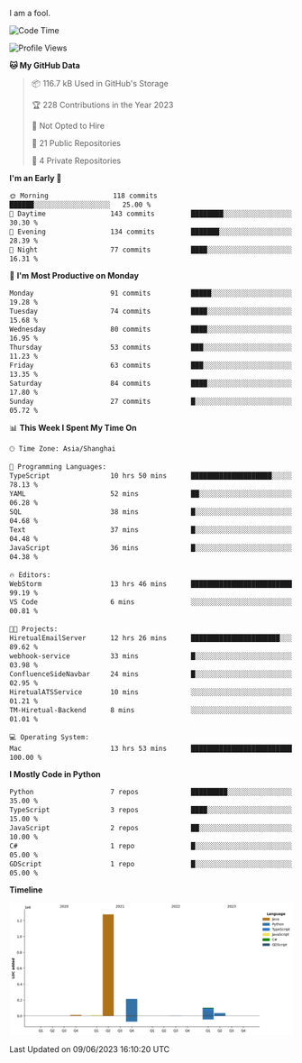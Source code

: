 I am a fool.

<!--START_SECTION:waka-->
![Code Time](http://img.shields.io/badge/Code%20Time-465%20hrs%2041%20mins-blue)

![Profile Views](http://img.shields.io/badge/Profile%20Views-0-blue)

**🐱 My GitHub Data** 

> 📦 116.7 kB Used in GitHub's Storage 
 > 
> 🏆 228 Contributions in the Year 2023
 > 
> 🚫 Not Opted to Hire
 > 
> 📜 21 Public Repositories 
 > 
> 🔑 4 Private Repositories 
 > 
**I'm an Early 🐤** 

```text
🌞 Morning                118 commits         ██████░░░░░░░░░░░░░░░░░░░   25.00 % 
🌆 Daytime                143 commits         ████████░░░░░░░░░░░░░░░░░   30.30 % 
🌃 Evening                134 commits         ███████░░░░░░░░░░░░░░░░░░   28.39 % 
🌙 Night                  77 commits          ████░░░░░░░░░░░░░░░░░░░░░   16.31 % 
```
📅 **I'm Most Productive on Monday** 

```text
Monday                   91 commits          █████░░░░░░░░░░░░░░░░░░░░   19.28 % 
Tuesday                  74 commits          ████░░░░░░░░░░░░░░░░░░░░░   15.68 % 
Wednesday                80 commits          ████░░░░░░░░░░░░░░░░░░░░░   16.95 % 
Thursday                 53 commits          ███░░░░░░░░░░░░░░░░░░░░░░   11.23 % 
Friday                   63 commits          ███░░░░░░░░░░░░░░░░░░░░░░   13.35 % 
Saturday                 84 commits          ████░░░░░░░░░░░░░░░░░░░░░   17.80 % 
Sunday                   27 commits          █░░░░░░░░░░░░░░░░░░░░░░░░   05.72 % 
```


📊 **This Week I Spent My Time On** 

```text
🕑︎ Time Zone: Asia/Shanghai

💬 Programming Languages: 
TypeScript               10 hrs 50 mins      ████████████████████░░░░░   78.13 % 
YAML                     52 mins             ██░░░░░░░░░░░░░░░░░░░░░░░   06.28 % 
SQL                      38 mins             █░░░░░░░░░░░░░░░░░░░░░░░░   04.68 % 
Text                     37 mins             █░░░░░░░░░░░░░░░░░░░░░░░░   04.48 % 
JavaScript               36 mins             █░░░░░░░░░░░░░░░░░░░░░░░░   04.38 % 

🔥 Editors: 
WebStorm                 13 hrs 46 mins      █████████████████████████   99.19 % 
VS Code                  6 mins              ░░░░░░░░░░░░░░░░░░░░░░░░░   00.81 % 

🐱‍💻 Projects: 
HiretualEmailServer      12 hrs 26 mins      ██████████████████████░░░   89.62 % 
webhook-service          33 mins             █░░░░░░░░░░░░░░░░░░░░░░░░   03.98 % 
ConfluenceSideNavbar     24 mins             █░░░░░░░░░░░░░░░░░░░░░░░░   02.95 % 
HiretualATSService       10 mins             ░░░░░░░░░░░░░░░░░░░░░░░░░   01.21 % 
TM-Hiretual-Backend      8 mins              ░░░░░░░░░░░░░░░░░░░░░░░░░   01.01 % 

💻 Operating System: 
Mac                      13 hrs 53 mins      █████████████████████████   100.00 % 
```

**I Mostly Code in Python** 

```text
Python                   7 repos             █████████░░░░░░░░░░░░░░░░   35.00 % 
TypeScript               3 repos             ████░░░░░░░░░░░░░░░░░░░░░   15.00 % 
JavaScript               2 repos             ██░░░░░░░░░░░░░░░░░░░░░░░   10.00 % 
C#                       1 repo              █░░░░░░░░░░░░░░░░░░░░░░░░   05.00 % 
GDScript                 1 repo              █░░░░░░░░░░░░░░░░░░░░░░░░   05.00 % 
```



**Timeline**

![Lines of Code chart](https://raw.githubusercontent.com/VeejaLiu/VeejaLiu/master/assets/bar_graph.png)


 Last Updated on 09/06/2023 16:10:20 UTC
<!--END_SECTION:waka-->
